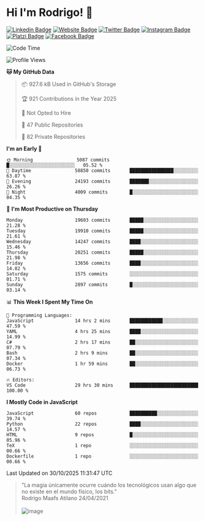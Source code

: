 # Hi I'm Rodrigo! 👋
[![Linkedin Badge](https://img.shields.io/badge/-rmaafs-blue?style=flat&logo=Linkedin&logoColor=white&link=https://www.linkedin.com/in/rmaafs/)](https://www.linkedin.com/in/rmaafs/)
[![Website Badge](https://img.shields.io/badge/-rmaafs.com-0a192f?style=flat&logo=Google-Chrome&logoColor=white&link=https://rmaafs.com)](https://rmaafs.com)
[![Twitter Badge](https://img.shields.io/badge/-@royendero-1ca0f1?style=flat&labelColor=1ca0f1&logo=twitter&logoColor=white&link=https://twitter.com/royendero)](https://twitter.com/royendero)
[![Instagram Badge](https://img.shields.io/badge/-@rmaafs-purple?style=flat&logo=instagram&logoColor=white&link=https://instagram.com/rmaafs/)](https://instagram.com/rmaafs)
[![Platzi Badge](https://img.shields.io/badge/-rmaafs-203845?style=flat&logo=Platzi&logoColor=98CA3F&link=https://platzi.com/p/rmaafs/)](https://platzi.com/p/rmaafs/)
[![Facebook Badge](https://img.shields.io/badge/-rmaafs-046CE4?style=flat&logo=Facebook&logoColor=white&link=https://www.facebook.com/rmaafs/)](https://www.facebook.com/rmaafs/)

<!--START_SECTION:waka-->
![Code Time](http://img.shields.io/badge/Code%20Time-3%2C671%20hrs%2050%20mins-blue)

![Profile Views](http://img.shields.io/badge/Profile%20Views-0-blue)

**🐱 My GitHub Data** 

> 📦 927.6 kB Used in GitHub's Storage 
 > 
> 🏆 921 Contributions in the Year 2025
 > 
> 🚫 Not Opted to Hire
 > 
> 📜 47 Public Repositories 
 > 
> 🔑 82 Private Repositories 
 > 
**I'm an Early 🐤** 

```text
🌞 Morning                5087 commits        █░░░░░░░░░░░░░░░░░░░░░░░░   05.52 % 
🌆 Daytime                58850 commits       ████████████████░░░░░░░░░   63.87 % 
🌃 Evening                24193 commits       ███████░░░░░░░░░░░░░░░░░░   26.26 % 
🌙 Night                  4009 commits        █░░░░░░░░░░░░░░░░░░░░░░░░   04.35 % 
```
📅 **I'm Most Productive on Thursday** 

```text
Monday                   19603 commits       █████░░░░░░░░░░░░░░░░░░░░   21.28 % 
Tuesday                  19910 commits       █████░░░░░░░░░░░░░░░░░░░░   21.61 % 
Wednesday                14247 commits       ████░░░░░░░░░░░░░░░░░░░░░   15.46 % 
Thursday                 20251 commits       █████░░░░░░░░░░░░░░░░░░░░   21.98 % 
Friday                   13656 commits       ████░░░░░░░░░░░░░░░░░░░░░   14.82 % 
Saturday                 1575 commits        ░░░░░░░░░░░░░░░░░░░░░░░░░   01.71 % 
Sunday                   2897 commits        █░░░░░░░░░░░░░░░░░░░░░░░░   03.14 % 
```


📊 **This Week I Spent My Time On** 

```text
💬 Programming Languages: 
JavaScript               14 hrs 2 mins       ████████████░░░░░░░░░░░░░   47.59 % 
YAML                     4 hrs 25 mins       ████░░░░░░░░░░░░░░░░░░░░░   14.99 % 
C#                       2 hrs 17 mins       ██░░░░░░░░░░░░░░░░░░░░░░░   07.79 % 
Bash                     2 hrs 9 mins        ██░░░░░░░░░░░░░░░░░░░░░░░   07.34 % 
Docker                   1 hr 59 mins        ██░░░░░░░░░░░░░░░░░░░░░░░   06.73 % 

🔥 Editors: 
VS Code                  29 hrs 30 mins      █████████████████████████   100.00 % 
```

**I Mostly Code in JavaScript** 

```text
JavaScript               60 repos            ██████████░░░░░░░░░░░░░░░   39.74 % 
Python                   22 repos            ████░░░░░░░░░░░░░░░░░░░░░   14.57 % 
HTML                     9 repos             █░░░░░░░░░░░░░░░░░░░░░░░░   05.96 % 
TeX                      1 repo              ░░░░░░░░░░░░░░░░░░░░░░░░░   00.66 % 
Dockerfile               1 repo              ░░░░░░░░░░░░░░░░░░░░░░░░░   00.66 % 
```




 Last Updated on 30/10/2025 11:31:47 UTC
<!--END_SECTION:waka-->

> "La magia únicamente ocurre cuándo los tecnológicos usan algo que no existe en el mundo físico, los bits."<br>
>  Rodrigo Maafs Atilano 24/04/2021
<br><br>
![image](https://user-images.githubusercontent.com/47652130/116024039-ff6eb680-a612-11eb-8b42-290c8922697e.png)
